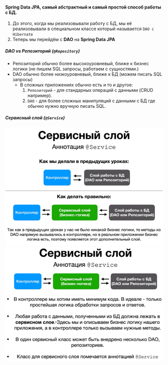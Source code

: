 #### Spring Data JPA, самый абстрактный и самый простой способ работы с БД.

1. До этого, когда мы реализовывали работу с БД, мы её реализовывали в специальном классе который
   называется `DAO с Hibernate`
2. Теперь мы перейдём с **DAO** на **Spring Data JPA**

##### DAO vs Репозиторий (`@Repository`)

* Репозиторий обычно более высокоуровневый, ближе к бизнес логики (не пишем SQL запросы, работаем с сущностями.)
* DAO обычно более низкоуровневый, ближе к БД (можем писать SQL запросы)
  * В сложных приложениях обычно есть и то и другое:
    1. `Репозиторий` - для стандарных операций с данными (CRUD например).
    2. `DAO` - для более сложных манипуляций с данными с БД где обычно нужно вручную писать SQL. 

##### Сервисный слой (`@Service`)
![img.png](img.png)
![img_1.png](img_1.png)
